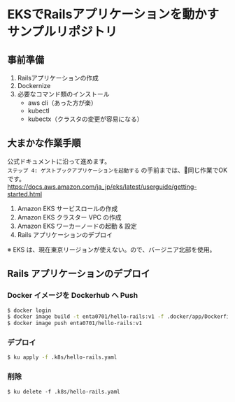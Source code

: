 # EKSでRailsアプリケーションを動かすサンプルリポジトリ

## 事前準備

1. Railsアプリケーションの作成
2. Dockernize
3. 必要なコマンド類のインストール
    - aws cli（あった方が楽）
    - kubectl
    - kubectx（クラスタの変更が容易になる）

## 大まかな作業手順

公式ドキュメントに沿って進めます。  
`ステップ 4: ゲストブックアプリケーションを起動する` の手前までは、同じ作業でOKです。  
https://docs.aws.amazon.com/ja_jp/eks/latest/userguide/getting-started.html

1. Amazon EKS サービスロールの作成
2. Amazon EKS クラスター VPC の作成
3. Amazon EKS ワーカーノードの起動 & 設定
4. Rails アプリケーションのデプロイ

※ EKS は、現在東京リージョンが使えない。ので、バージニア北部を使用。

## Rails アプリケーションのデプロイ

### Docker イメージを Dockerhub へ Push

```bash
$ docker login
$ docker image build -t enta0701/hello-rails:v1 -f .docker/app/Dockerfile .
$ docker image push enta0701/hello-rails:v1
```

### デプロイ

```bash
$ ku apply -f .k8s/hello-rails.yaml
```

### 削除

```
$ ku delete -f .k8s/hello-rails.yaml
```